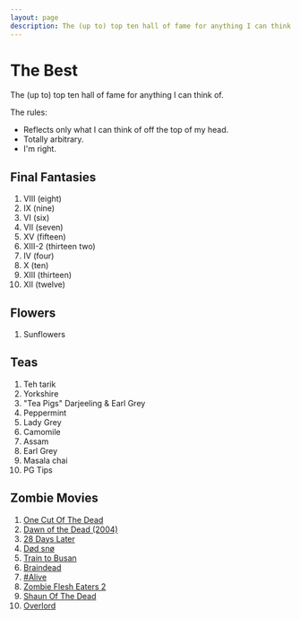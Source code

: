 ```yaml
---
layout: page
description: The (up to) top ten hall of fame for anything I can think of.
---
```


# The Best

The (up to) top ten hall of fame for anything I can think of.

The rules:

* Reflects only what I can think of off the top of my head.
* Totally arbitrary.
* I'm right.

## Final Fantasies

1. VIII (eight)
1. IX (nine)
1. VI (six)
1. VII (seven)
1. XV (fifteen)
1. XIII-2 (thirteen two)
1. IV (four)
1. X (ten)
1. XIII (thirteen)
1. XII (twelve)

## Flowers

1. Sunflowers

## Teas

1. Teh tarik
1. Yorkshire
1. "Tea Pigs" Darjeeling & Earl Grey
1. Peppermint
1. Lady Grey
1. Camomile
1. Assam
1. Earl Grey
1. Masala chai
1. PG Tips

## Zombie Movies

1. [One Cut Of The Dead](https://www.imdb.com/title/tt7914416/)
1. [Dawn of the Dead (2004)](https://www.imdb.com/title/tt0363547/)
1. [28 Days Later](https://www.imdb.com/title/tt0289043/)
1. [Død snø](https://www.imdb.com/title/tt1278340/)
1. [Train to Busan](https://www.imdb.com/title/tt5700672/)
1. [Braindead](https://www.imdb.com/title/tt0103873/)
1. [#Alive](https://www.imdb.com/title/tt10620868/)
1. [Zombie Flesh Eaters 2](https://www.imdb.com/title/tt0096511/)
1. [Shaun Of The Dead](https://www.imdb.com/title/tt0365748/)
1. [Overlord](https://www.imdb.com/title/tt4530422/)
